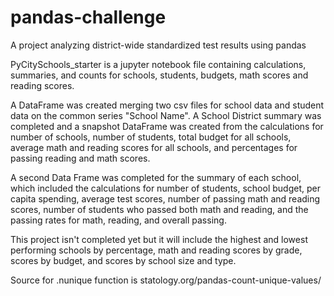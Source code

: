 # pandas-challenge
A project analyzing district-wide standardized test results using pandas

PyCitySchools_starter is a jupyter notebook file containing calculations, summaries, and counts for schools, students, budgets, math scores and reading scores.

A DataFrame was created merging two csv files for school data and student data on the common series "School Name".  A School District summary was completed and a snapshot DataFrame was created from the calculations for number of schools, number of students, total budget for all schools, average math and reading scores for all schools, and percentages for passing reading and math scores.

A second Data Frame was completed for the summary of each school, which included the calculations for number of students, school budget, per capita spending, average test scores, number of passing math and reading scores, number of students who passed both math and reading, and the passing rates for math, reading, and overall passing.

This project isn't completed yet but it will include the highest and lowest performing schools by percentage, math and reading scores by grade, scores by budget, and scores by school size and type.

Source for .nunique function is statology.org/pandas-count-unique-values/
